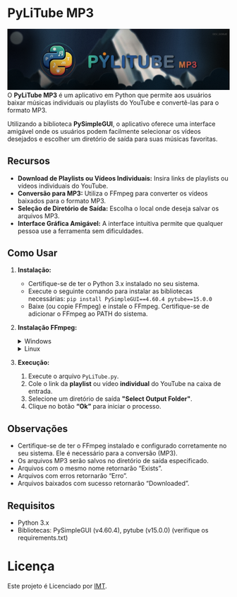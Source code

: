 # PyLiTube MP3
![banner](./src/PyLitube_banner.png)
O **PyLiTube MP3** é um aplicativo em Python que permite aos usuários baixar músicas individuais ou playlists do YouTube e convertê-las para o formato MP3.

Utilizando a biblioteca **PySimpleGUI**, o aplicativo oferece uma interface amigável onde os usuários podem facilmente selecionar os vídeos desejados e escolher um diretório de saída para suas músicas favoritas.

## Recursos

- **Download de Playlists ou Vídeos Individuais:** Insira links de playlists ou vídeos individuais do YouTube.
- **Conversão para MP3:** Utiliza o FFmpeg para converter os vídeos baixados para o formato MP3.
- **Seleção de Diretório de Saída:** Escolha o local onde deseja salvar os arquivos MP3.
- **Interface Gráfica Amigável:** A interface intuitiva permite que qualquer pessoa use a ferramenta sem dificuldades.

## Como Usar

1. **Instalação:**
   - Certifique-se de ter o Python 3.x instalado no seu sistema.
   - Execute o seguinte comando para instalar as bibliotecas necessárias: `pip install PySimpleGUI==4.60.4 pytube==15.0.0`
   - Baixe (ou copie FFmpeg) e instale o FFmpeg. Certifique-se de adicionar o FFmpeg ao PATH do sistema.

2. **Instalação FFmpeg:**

    <details>
    <summary>Windows</summary>

    1. **Mover o arquivo FFmpeg:** Mova a pasta [FFmpeg](./FFmpeg) para a raiz do seu sistema, geralmente o Disco Local (c:).
    2. **Adicionar ao Caminho do Sistema:**
        - Abra o CMD como administrador “Prompt de Comando (Admin)”.
        - Execute o seguinte comando para adicionar o caminho do FFmpeg ao sistema:
        
        ```cmd
        setx /m PATH "C:\FFmpeg\bin;%PATH%"
        ```
    </details>

    <details>
    <summary>Linux</summary>

    1. **Atualizar o sistema:** Abra o terminal e atualize o sistema com o seguinte comando:
    
        ```bash
        sudo apt-get update
        ```
    2. **Instalar o FFmpeg:** Execute o seguinte comando para instalar o FFmpeg:
    
        ```bash
        sudo apt-get install ffmpeg
        ```
    3. **Verificar a instalação:** Você pode verificar se o FFmpeg foi instalado corretamente com o seguinte comando:
    
        ```bash
        ffmpeg -version
        ```
    </details>

3. **Execução:**
    1. Execute o arquivo `PyLiTube.py`.
    2. Cole o link da **playlist** ou vídeo **individual** do YouTube na caixa de entrada.
    3. Selecione um diretório de saída **"Select Output Folder"**.
    4. Clique no botão **“Ok”** para iniciar o processo.

## Observações

- Certifique-se de ter o FFmpeg instalado e configurado corretamente no seu sistema. Ele é necessário para a conversão (MP3).
- Os arquivos MP3 serão salvos no diretório de saída especificado.
- Arquivos com o mesmo nome retornarão “Exists”.
- Arquivos com erros retornarão “Erro”.
- Arquivos baixados com sucesso retornarão “Downloaded”.

## Requisitos

- Python 3.x
- Bibliotecas: PySimpleGUI (v4.60.4), pytube (v15.0.0) (verifique os requirements.txt)

# Licença
Este projeto é Licenciado por [IMT](./LICENSE).